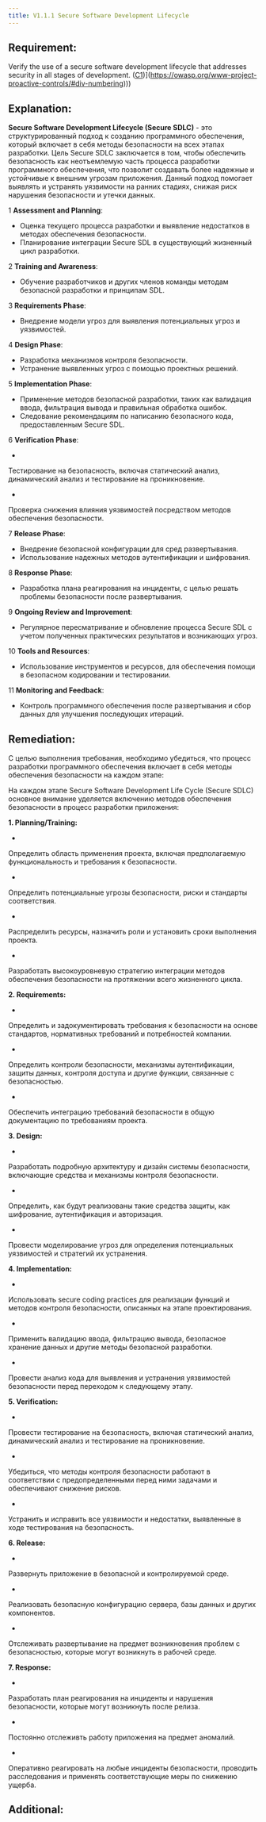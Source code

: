 ```yaml
---
title: V1.1.1 Secure Software Development Lifecycle
---
```




## Requirement:

Verify the use of a secure software development lifecycle that addresses security in all stages of development. ([C1]([https://owasp.org/www-project-proactive-controls/#div-numbering))](https://owasp.org/www-project-proactive-controls/#div-numbering)))

## Explanation:

**Secure Software Development Lifecycle (Secure SDLC)** - это структурированный подход к созданию программного обеспечения, который включает в себя методы безопасности на всех этапах разработки. Цель Secure SDLC заключается в том, чтобы обеспечить безопасность как неотъемлемую часть процесса разработки программного обеспечения, что позволит создавать более надежные и устойчивые к внешним угрозам приложения. Данный подход помогает выявлять и устранять уязвимости на ранних стадиях, снижая риск нарушения безопасности и утечки данных. 




1 
**Assessment and Planning**:

  - Оценка текущего процесса разработки и выявление недостатков в методах обеспечения безопасности.
  - Планирование интеграции Secure SDL в существующий жизненный цикл разработки.
  
2
**Training and Awareness**:

  - Обучение разработчиков и других членов команды методам безопасной разработки и принципам SDL.

3
**Requirements Phase**:

  - Внедрение модели угроз для выявления потенциальных угроз и уязвимостей.

4 
**Design Phase**:

  - Разработка механизмов контроля безопасности.
  - Устранение выявленных угроз с помощью проектных решений.

5 
**Implementation Phase**: 

  - Применение методов безопасной разработки, таких как валидация ввода, фильтрация вывода и правильная обработка ошибок.
  - Следование рекомендациям по написанию безопасного кода, предоставленным Secure SDL.

6 
**Verification Phase**:

  - 
Тестирование на безопасность, включая статический анализ, динамический анализ и тестирование на проникновение.

  - 
Проверка снижения влияния уязвимостей посредством методов обеспечения безопасности.

7 
**Release Phase**:

  - Внедрение безопасной конфигурации для сред развертывания.
  - Использование надежных методов аутентификации и шифрования.

8 
**Response Phase**:

  - Разработка плана реагирования на инциденты, с целью решать проблемы безопасности после развертывания.

9 
**Ongoing Review and Improvement**:

  - Регулярное пересматривание и обновление процесса Secure SDL с учетом полученных практических результатов и возникающих угроз.

10
**Tools and Resources**:

  - Использование инструментов и ресурсов, для обеспечения помощи в безопасном кодировании и тестировании.

11
**Monitoring and Feedback**:

  - Контроль программного обеспечения после развертывания и сбор данных для улучшения последующих итераций.


## Remediation:

С целью выполнения требования, необходимо убедиться, что процесс разработки программного обеспечения включает в себя методы обеспечения безопасности на каждом этапе:

На каждом этапе Secure Software Development Life Cycle (Secure SDLC) основное внимание уделяется включению методов обеспечения безопасности в процесс разработки приложения:

**1. Planning/Training:**

- 
Определить область применения проекта, включая предполагаемую функциональность и требования к безопасности.

- 
Определить потенциальные угрозы безопасности, риски и стандарты соответствия.

- 
Распределить ресурсы, назначить роли и установить сроки выполнения проекта.

- 
Разработать высокоуровневую стратегию интеграции методов обеспечения безопасности на протяжении всего жизненного цикла.



**2. Requirements:**

- 
Определить и задокументировать требования к безопасности на основе стандартов, нормативных требований и потребностей компании.

- 
Определить контроли безопасности, механизмы аутентификации, защиты данных, контроля доступа и другие функции, связанные с безопасностью.

- 
Обеспечить интеграцию требований безопасности в общую документацию по требованиям проекта.



**3. Design:**

- 
Разработать подробную архитектуру и дизайн системы безопасности, включающие средства и механизмы контроля безопасности.

- 
Определить, как будут реализованы такие средства защиты, как шифрование, аутентификация и авторизация.

- 
Провести моделирование угроз для определения потенциальных уязвимостей и стратегий их устранения.



**4. Implementation:**

- 
Использовать secure coding practices для реализации функций и методов контроля безопасности, описанных на этапе проектирования.

- 
Применить валидацию ввода, фильтрацию вывода, безопасное хранение данных и другие методы безопасной разработки.

- 
Провести анализ кода для выявления и устранения уязвимостей безопасности перед переходом к следующему этапу.



**5. Verification:**

- 
Провести тестирование на безопасность, включая статический анализ, динамический анализ и тестирование на проникновение.

- 
Убедиться, что методы контроля безопасности работают в соответствии с предопределенными перед ними задачами и обеспечивают снижение рисков.

- 
Устранить и исправить все уязвимости и недостатки, выявленные в ходе тестирования на безопасность.


**6. Release:**

- 
Развернуть приложение  в безопасной и контролируемой среде.

- 
Реализовать безопасную конфигурацию сервера, базы данных и других компонентов.

- 
Отслеживать развертывание на предмет возникновения проблем с безопасностью, которые могут возникнуть в рабочей среде.



**7. Response:**

- 
Разработать план реагирования на инциденты и нарушения безопасности, которые могут возникнуть после релиза.

- 
Постоянно отслеживть работу приложения на предмет аномалий.

- 
Оперативно реагировать на любые инциденты безопасности, проводить расследования и применять соответствующие меры по снижению ущерба.



## Additional:

